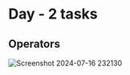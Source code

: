 # Day - 2 tasks

## Operators

![Screenshot 2024-07-16 232130](https://github.com/user-attachments/assets/f5530b5d-1a29-417e-a4ff-d2aac726c8f9)
